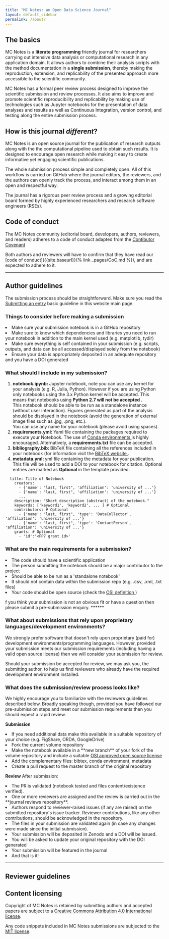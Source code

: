 ```yaml
---
title: "MC Notes: an Open Data Science Journal"
layout: default_sidebar
permalink: /about/
---
```


## The basics

MC Notes is a **literate programming** friendly journal for researchers carrying out intensive data analysis or computational research in any application domain.
It allows authors to combine their analysis scripts with the method documentation in a **single submission**, thereby making the reproduction, extension, and replicability
of the presented approach more accessible to the scientific community.

MC Notes has a formal peer review process designed to improve the scientific
submission and review processes.
It also aims to improve and promote scientific reproducibility and replicability
by making use of technologies such as Jupyter notebooks for the presentation
of data analyses and results as well as Continuous Integration, version control, and
testing along the entire submission process.

## How is this journal _different_?

MC Notes is an open source journal for the publication of research outputs
along with the the computational pipeline used to obtain such results. It is
designed to encourage open research while making it easy to create informative yet engaging
scientific publications.

The whole submission process simple and completely open. All of this workflow
is carried on GitHub where the journal editors, the reviewers, and the authors can openly track the process, and interact among them in an open and respectful way.

The journal has a rigorous peer review process and a growing editorial board formed by highly experienced researchers and research software engineers (RSEs).

## Code of conduct
The MC Notes community (editorial board, developers, authors, reviewers, and readers) adheres to a code of conduct adapted from the [Contibutor Covenant](http://contributor-covenant.org)

Both authors and reviewers will have to confirm that they have read our [code of conduct]({{site.baseurl}}{% link _pages/CoC.md %}),
and are expected to adhere to it.

---

## Author guidelines
The submission process should be straightforward. Make sure you read the [Submitting an entry]({{site.baseurl}}) basic guideline in this website main page.

### Things to consider before making a submission

  <li> Make sure your submission notebook is in a GitHub repository </li>
  <li>  Make sure to know which dependencies and libraries you need to run your notebook in addition to the main kernel used (e.g. matplotlib, tydir)</li>
  <li> Make sure everything is self contained in your submission (e.g. scripts, outputs, and data can be all accessed/displayed solely from the notebook) </li>
  <li>  Ensure your data is appropriately deposited in an adequate repository and you have a DOI generated </li>


### What should I include in my submission?

<ol>
  <li> <strong> notebook.ipynb: </strong> Jupyter notebook, note you can use any kernel for your analysis (e.g. R, Julia, Python).
  However if you are using Python only notebooks using the 3.x Python kernel
  will be accepted. This means that notebooks using <strong> Python 2.7 will
  not be accepted </strong>. <br>This notebook should be able to be run as a
  standalone instance (without user interaction). Figures generated as part of
  the analysis should be displayed in the notebook (avoid the generation of
  external image files such as .jpg, .png, etc.). <br>You can use any name for
  your notebook (please avoid using spaces).
  </li>

  <li> <strong> requirements.yml: </strong>  Yaml file containing the packages
  required to execute your Notebook.
  The use of <a href='https://conda.io/docs/using/envs.html'> Conda environments
  </a> is highly encouraged. Alternatively, a <strong>requirements.txt</strong> file can be accepted.
  </li>

  <li> <strong> bibliography.bib: </strong> BibTeX file containing all the references included in your notebook (for information visit the <a href='http://www.bibtex.org' target='blank'>
  BibTeX website </a>.
  </li>

  <li> <strong> metadata.yml: </strong> yml file containing the metadata
  for your publication. This file will be used to add a DOI to your notebook
  for citation.
  Optional entries are marked as <strong> Optional </strong> in the template provided.
  </li>

</ol>

~~~
  title: Title of Notebook
    creators:
      - {'name': "last, first", 'affiliation': 'university of ...'}
      - {'name': "last, first", 'affiliation': 'university of ...'}
      ...
    description: "Short description (abstract) of the notebook."
    keywords: ['keyword1', 'keyword2', ... ] # Optional
    contributors: # Optional
      - {'name': "last, first", 'type': 'DataCollector', 'affiliation': 'university of ...'}
      - {'name': "last, first", 'type': 'ContactPerson', 'affiliation': 'university of ...'}
    grants: # Optional
      - 'id':'<FP7 grant id>'
~~~

### What are the main requirements for a submission?

 <li> The code should have a scientific application </li>
 <li> The person submitting the notebook should be a major contributor to the
 project </li>
 <li> Should be able to be run as a 'standalone notebook' </li>
 <li> It should not contain data within the submission repo (e.g. .csv, .xml, .txt files) </li>
 <li> Your code should be open source (check the <a href='https://opensource.org/osd' target='blank'> OSI definition </a>) </li>

f you think your submission is not an obvious fit or have a question then please submit a pre-submission enquiry. ******

### What about submissions that rely upon proprietary languages/development environments?

We strongly prefer software that doesn't rely upon proprietary (paid for) development environments/programming languages. However, provided your submission meets our submission requirements (including having a valid open source license) then we will consider your submission for review.

Should your submission be accepted for review, we may ask you, the submitting author, to help us find reviewers who already have the required development environment installed.

### What does the submission/review process looks like?
We highly encourage you to familiarize with the reviewers guidelines described below. Broadly speaking though, provided you have followed our pre-submission steps and meet our submission requirements then you should expect a rapid review.

**Submission**

  <li>If you need additional data make this available in a suitable repository
  of your choice (e.g. FigShare, ORDA, GoogleDrive)</li>
  <li>Fork the current volume repository</li>
  <li>Make the notebook available in a **new branch** of your fork of the
  volume repository and include a suitable
  <a href='https://opensource.org/licenses'> OSI approved open source license </a></li>
  <li>Add the complementary files: bibtex, conda environment, metadata</li>
  <li>Create a pull request to the master branch of the original repository</li>


**Review**
After submission:
<li> The PR is validated (notebook tested and files content/existence verified).</li>
<li> One or more reviewers are assigned and the review is carried out in the **journal reviews repository**. </li>
<li> Authors respond to reviewer-raised issues (if any are raised) on the submitted repository's issue tracker. Reviewer contributions, like any other contributions, should be acknowledged in the repository. </li>
<li> The files in your submission are validated again (in case any changes were
  made since the initial submission). </li>
<li> Your submission will  be deposited in Zenodo and a DOI will be issued.</li>
<li> You will be asked to update your original repository with the DOI generated </li>
<li> Your submission will be featured in the journal </li>
<li> And that is it! </li>

---

## Reviewer guidelines


## Content licensing
Copyright of MC Notes is retained by submitting authors and accepted papers are
subject to a [Creative Commons Attribution 4.0 International license](https://creativecommons.org/licenses/by/4.0/).

Any code snippets included in MC Notes submissions are subjected to the [MIT license](https://opensource.org/licenses/MIT).
